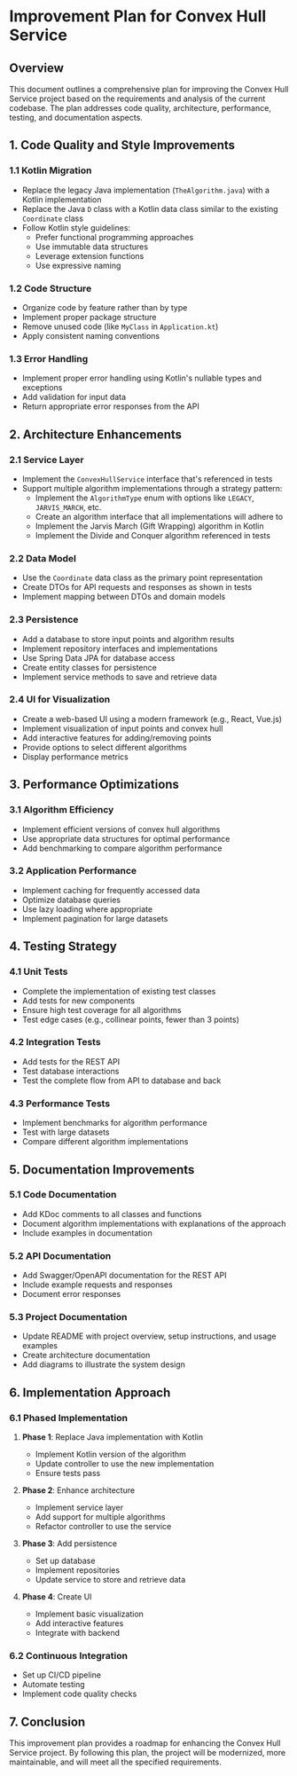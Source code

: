 # Improvement Plan for Convex Hull Service

## Overview
This document outlines a comprehensive plan for improving the Convex Hull Service project based on the requirements and analysis of the current codebase. The plan addresses code quality, architecture, performance, testing, and documentation aspects.

## 1. Code Quality and Style Improvements

### 1.1 Kotlin Migration
- Replace the legacy Java implementation (`TheAlgorithm.java`) with a Kotlin implementation
- Replace the Java `D` class with a Kotlin data class similar to the existing `Coordinate` class
- Follow Kotlin style guidelines:
  - Prefer functional programming approaches
  - Use immutable data structures
  - Leverage extension functions
  - Use expressive naming

### 1.2 Code Structure
- Organize code by feature rather than by type
- Implement proper package structure
- Remove unused code (like `MyClass` in `Application.kt`)
- Apply consistent naming conventions

### 1.3 Error Handling
- Implement proper error handling using Kotlin's nullable types and exceptions
- Add validation for input data
- Return appropriate error responses from the API

## 2. Architecture Enhancements

### 2.1 Service Layer
- Implement the `ConvexHullService` interface that's referenced in tests
- Support multiple algorithm implementations through a strategy pattern:
  - Implement the `AlgorithmType` enum with options like `LEGACY`, `JARVIS_MARCH`, etc.
  - Create an algorithm interface that all implementations will adhere to
  - Implement the Jarvis March (Gift Wrapping) algorithm in Kotlin
  - Implement the Divide and Conquer algorithm referenced in tests

### 2.2 Data Model
- Use the `Coordinate` data class as the primary point representation
- Create DTOs for API requests and responses as shown in tests
- Implement mapping between DTOs and domain models

### 2.3 Persistence
- Add a database to store input points and algorithm results
- Implement repository interfaces and implementations
- Use Spring Data JPA for database access
- Create entity classes for persistence
- Implement service methods to save and retrieve data

### 2.4 UI for Visualization
- Create a web-based UI using a modern framework (e.g., React, Vue.js)
- Implement visualization of input points and convex hull
- Add interactive features for adding/removing points
- Provide options to select different algorithms
- Display performance metrics

## 3. Performance Optimizations

### 3.1 Algorithm Efficiency
- Implement efficient versions of convex hull algorithms
- Use appropriate data structures for optimal performance
- Add benchmarking to compare algorithm performance

### 3.2 Application Performance
- Implement caching for frequently accessed data
- Optimize database queries
- Use lazy loading where appropriate
- Implement pagination for large datasets

## 4. Testing Strategy

### 4.1 Unit Tests
- Complete the implementation of existing test classes
- Add tests for new components
- Ensure high test coverage for all algorithms
- Test edge cases (e.g., collinear points, fewer than 3 points)

### 4.2 Integration Tests
- Add tests for the REST API
- Test database interactions
- Test the complete flow from API to database and back

### 4.3 Performance Tests
- Implement benchmarks for algorithm performance
- Test with large datasets
- Compare different algorithm implementations

## 5. Documentation Improvements

### 5.1 Code Documentation
- Add KDoc comments to all classes and functions
- Document algorithm implementations with explanations of the approach
- Include examples in documentation

### 5.2 API Documentation
- Add Swagger/OpenAPI documentation for the REST API
- Include example requests and responses
- Document error responses

### 5.3 Project Documentation
- Update README with project overview, setup instructions, and usage examples
- Create architecture documentation
- Add diagrams to illustrate the system design

## 6. Implementation Approach

### 6.1 Phased Implementation
1. **Phase 1**: Replace Java implementation with Kotlin
   - Implement Kotlin version of the algorithm
   - Update controller to use the new implementation
   - Ensure tests pass

2. **Phase 2**: Enhance architecture
   - Implement service layer
   - Add support for multiple algorithms
   - Refactor controller to use the service

3. **Phase 3**: Add persistence
   - Set up database
   - Implement repositories
   - Update service to store and retrieve data

4. **Phase 4**: Create UI
   - Implement basic visualization
   - Add interactive features
   - Integrate with backend

### 6.2 Continuous Integration
- Set up CI/CD pipeline
- Automate testing
- Implement code quality checks

## 7. Conclusion
This improvement plan provides a roadmap for enhancing the Convex Hull Service project. By following this plan, the project will be modernized, more maintainable, and will meet all the specified requirements.